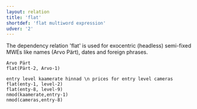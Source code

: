 ```yaml
---
layout: relation
title: 'flat'
shortdef: 'flat multiword expression'
udver: '2'
---
```


The dependency relation 'flat' is used for exocentric (headless) semi-fixed MWEs like names (Arvo Pärt), dates and foreign phrases. 

~~~ sdparse
Arvo Pärt
flat(Pärt-2, Arvo-1)
~~~

~~~ sdparse
entry level kaamerate hinnad \n prices for entry level cameras
flat(enty-1, level-2)
flat(enty-8, level-9)
nmod(kaamerate,entry-1)
nmod(cameras,entry-8)
~~~


<!-- Interlanguage links updated Čt lis 12 09:43:26 CET 2020 -->

